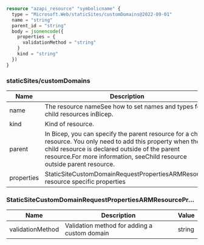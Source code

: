 ```terraform
resource "azapi_resource" "symbolicname" {
  type = "Microsoft.Web/staticSites/customDomains@2022-09-01"
  name = "string"
  parent_id = "string"
  body = jsonencode({
    properties = {
      validationMethod = "string"
    }
    kind = "string"
  })
}

```

### staticSites/customDomains

| Name | Description | Value |
|-|-|-|
| name | The resource nameSee how to set names and types for child resources inBicep. | string (required) |
| kind | Kind of resource. | string |
| parent | In Bicep, you can specify the parent resource for a child resource. You only need to add this property when the child resource is declared outside of the parent resource.For more information, seeChild resource outside parent resource. | Symbolic name for resource of type:staticSites |
| properties | StaticSiteCustomDomainRequestPropertiesARMResource resource specific properties | StaticSiteCustomDomainRequestPropertiesARMResourcePr... |


### StaticSiteCustomDomainRequestPropertiesARMResourcePr...

| Name | Description | Value |
|-|-|-|
| validationMethod | Validation method for adding a custom domain | string |



